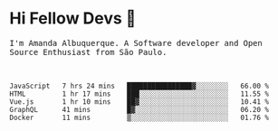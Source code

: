 # Hi Fellow Devs :wave:
   
<p>
  <samp>
    I'm Amanda Albuquerque. A Software developer and Open Source Enthusiast from São Paulo.
  </samp>

  
<!--   [![Twitter Follow](https://img.shields.io/twitter/follow/alalbux?style=social)](https://www.twitter.com/alalbux)
  [![Linkedin Badge](https://img.shields.io/badge/-alalbux-blue?style=flat-square&logo=Linkedin&logoColor=white&link=https://www.linkedin.com/in/alalbux/)](https://www.linkedin.com/in/alalbux/)
  [![Medium Badge](https://img.shields.io/badge/-alalbux-black?style=flat-square&logo=Medium&logoColor=white&link=https://medium.com/@alalbux)](https://medium.com/@alalbux) -->
</p>

  <br/>
  

<!--START_SECTION:waka-->
```text
JavaScript   7 hrs 24 mins   ████████████████▓░░░░░░░░   66.00 % 
HTML         1 hr 17 mins    ███░░░░░░░░░░░░░░░░░░░░░░   11.55 % 
Vue.js       1 hr 10 mins    ██▓░░░░░░░░░░░░░░░░░░░░░░   10.41 % 
GraphQL      41 mins         █▓░░░░░░░░░░░░░░░░░░░░░░░   06.20 % 
Docker       11 mins         ▒░░░░░░░░░░░░░░░░░░░░░░░░   01.76 % 
```
<!--END_SECTION:waka-->

